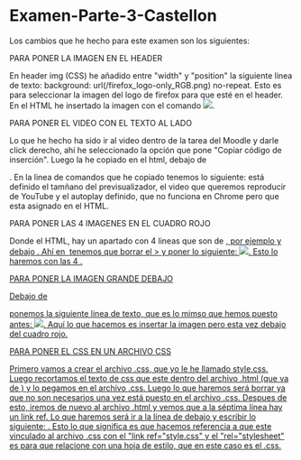 # Examen-Parte-3-Castellon

Los cambios que he hecho para este examen son los siguientes:

PARA PONER LA IMAGEN EN EL HEADER

En header img (CSS) he añadido entre "width" y "position" la siguiente linea de texto: background: url(/firefox_logo-only_RGB.png) no-repeat. Esto es para seleccionar la imagen del logo de firefox para que esté en el header. En el HTML he insertado la imagen con el comando <img src="firefox_logo-only_RGB.png">.

PARA PONER EL VIDEO CON EL TEXTO AL LADO

Lo que he hecho ha sido ir al video dentro de la tarea del Moodle y darle click derecho, ahí he seleccionado la opción que pone "Copiar código de inserción". Luego la he copiado en el html, debajo de <article>. En la linea de comandos que he copiado tenemos lo siguiente: está definido el tamñano del previsualizador, el video que queremos reproducir de YouTube y el autoplay definido, que no funciona en Chrome pero que esta asignado en el HTML.

PARA PONER LAS 4 IMAGENES EN EL CUADRO ROJO

Donde el HTML, hay un apartado con 4 lineas que son de <a href="https://addons.mozilla.org/">, por ejemplo y debajo <img>. Ahí en <img> tenemos que borrar el > y poner lo siguiente: <img src= "imagen.png">. Esto lo haremos con las 4 <img>.

PARA PONER LA IMAGEN GRANDE DEBAJO

Debajo de <div class="red-panda"> ponemos la siguiente linea de texto, que es lo mimso que hemos puesto antes: <img src= "red-panda.png">. Aquí lo que hacemos es insertar la imagen pero esta vez debajo del cuadro rojo.
  
PARA PONER EL CSS EN UN ARCHIVO CSS

Primero vamos a crear el archivo .css, que yo le he llamado style.css. Luego recortamos el texto de css que este dentro del archivo .html (que va de <style> a </style>) y lo pegamos en el archivo .css. Luego lo que haremos será borrar <style> y </style> ya que no son necesarios una vez está puesto en el archivo .css. 
Despues de esto, iremos de nuevo al archivo .html y vemos que a la séptima línea hay un link ref. Lo que haremos será ir a la línea de debajo y escribir lo siguiente: <link ref="style.css" rel="stylesheet">. Esto lo que significa es que hacemos referencia a que este vinculado al archivo .css con el "link ref="style.css" y el "rel="stylesheet" es para que relacione con una hoja de estilo, que en este caso es el .css.

